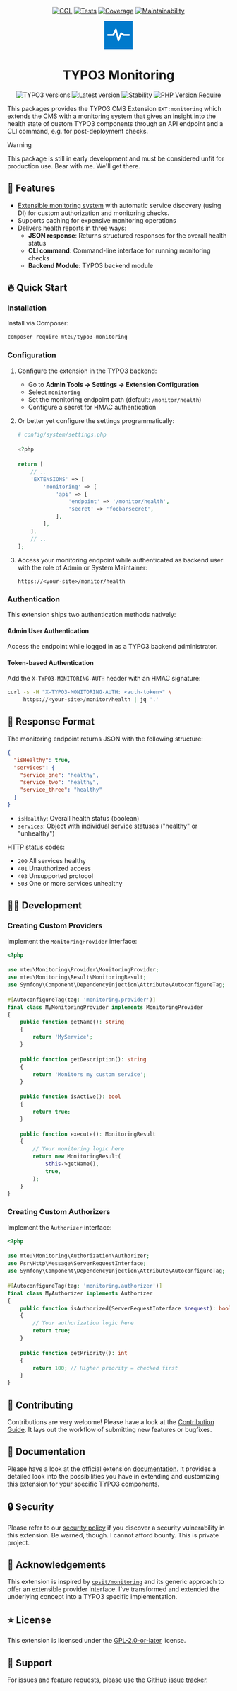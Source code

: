 <div align="center">

[![CGL](https://github.com/mteu/typo3-monitoring/actions/workflows/cgl.yaml/badge.svg)](https://github.com/mteu/typo3-monitoring/actions/workflows/cgl.yaml)
[![Tests](https://github.com/mteu/typo3-monitoring/actions/workflows/tests.yaml/badge.svg?branch=main)](https://github.com/mteu/typo3-monitoring/actions/workflows/tests.yaml)
[![Coverage](https://coveralls.io/repos/github/mteu/typo3-monitoring/badge.svg?branch=task/report-code-coverage)](https://coveralls.io/github/mteu/typo3-monitoring?branch=task/report-code-coverage)
[![Maintainability](https://qlty.sh/gh/mteu/projects/typo3-monitoring/maintainability.svg)](https://qlty.sh/gh/mteu/projects/typo3-monitoring)

<img src="Resources/Public/Icons/Extension.svg" width="64" height="64" alt="Extension Icon">

# TYPO3 Monitoring

![TYPO3 versions](https://typo3-badges.dev/badge/monitoring/typo3/shields.svg)
![Latest version](https://typo3-badges.dev/badge/monitoring/version/shields.svg)
![Stability](https://typo3-badges.dev/badge/monitoring/stability/shields.svg)
[![PHP Version Require](https://poser.pugx.org/mteu/typo3-monitoring/require/php)](https://packagist.org/packages/mteu/typo3-monitoring)

</div>

This packages provides the TYPO3 CMS Extension `EXT:monitoring` which extends the CMS with a monitoring system that
gives an insight into the health state of custom TYPO3 components through an API endpoint and a CLI command, e.g. for
post-deployment checks.

> [!WARNING]
> This package is still in early development and must be considered unfit for production use. Bear with me.
> We'll get there.

## 🚀 Features

- [Extensible monitoring system](Documentation/architecture.md) with automatic service discovery (using DI) for custom
  authorization and monitoring checks.
- Supports caching for expensive monitoring operations
- Delivers health reports in three ways:
  - **JSON response**: Returns structured responses for the overall health status
  - **CLI command**: Command-line interface for running monitoring checks
  - **Backend Module**: TYPO3 backend module


## 🔥 Quick Start

### Installation

Install via Composer:

```bash
composer require mteu/typo3-monitoring
```

### Configuration

1. Configure the extension in the TYPO3 backend:
   - Go to **Admin Tools → Settings → Extension Configuration**
   - Select `monitoring`
   - Set the monitoring endpoint path (default: `/monitor/health`)
   - Configure a secret for HMAC authentication

2. Or better yet configure the settings programmatically:
    ```php
    # config/system/settings.php

    <?php

    return [
        // ..
        'EXTENSIONS' => [
            'monitoring' => [
                'api' => [
                    'endpoint' => '/monitor/health',
                    'secret' => 'foobarsecret',
                ],
            ],
        ],
        // ..
   ];
    ```

3. Access your monitoring endpoint while authenticated as backend user with the role of Admin or System Maintainer:
   ```
   https://<your-site>/monitor/health
   ```

### Authentication

This extension ships two authentication methods natively:

#### Admin User Authentication
Access the endpoint while logged in as a TYPO3 backend administrator.

#### Token-based Authentication
Add the `X-TYPO3-MONITORING-AUTH` header with an HMAC signature:

```bash
curl -s -H "X-TYPO3-MONITORING-AUTH: <auth-token>" \
     https://<your-site>/monitor/health | jq '.'
```

## 📝 Response Format

The monitoring endpoint returns JSON with the following structure:

```json
{
  "isHealthy": true,
  "services": {
    "service_one": "healthy",
    "service_two": "healthy",
    "service_three": "healthy"
  }
}
```

- `isHealthy`: Overall health status (boolean)
- `services`: Object with individual service statuses ("healthy" or "unhealthy")

HTTP status codes:
- `200` All services healthy
- `401` Unauthorized access
- `403` Unsupported protocol
- `503` One or more services unhealthy

## 🧑‍💻 Development

### Creating Custom Providers

Implement the `MonitoringProvider` interface:

```php
<?php

use mteu\Monitoring\Provider\MonitoringProvider;
use mteu\Monitoring\Result\MonitoringResult;
use Symfony\Component\DependencyInjection\Attribute\AutoconfigureTag;

#[AutoconfigureTag(tag: 'monitoring.provider')]
final class MyMonitoringProvider implements MonitoringProvider
{
    public function getName(): string
    {
        return 'MyService';
    }

    public function getDescription(): string
    {
        return 'Monitors my custom service';
    }

    public function isActive(): bool
    {
        return true;
    }

    public function execute(): MonitoringResult
    {
        // Your monitoring logic here
        return new MonitoringResult(
            $this->getName(),
            true,
        );
    }
}
```

### Creating Custom Authorizers

Implement the `Authorizer` interface:

```php
<?php

use mteu\Monitoring\Authorization\Authorizer;
use Psr\Http\Message\ServerRequestInterface;
use Symfony\Component\DependencyInjection\Attribute\AutoconfigureTag;

#[AutoconfigureTag(tag: 'monitoring.authorizer')]
final class MyAuthorizer implements Authorizer
{
    public function isAuthorized(ServerRequestInterface $request): bool
    {
        // Your authorization logic here
        return true;
    }

    public function getPriority(): int
    {
        return 100; // Higher priority = checked first
    }
}
```

## 🤝 Contributing
Contributions are very welcome! Please have a look at the [Contribution Guide](CONTRIBUTING.md). It lays out the
workflow of submitting new features or bugfixes.

## 📙 Documentation
Please have a look at the official extension [documentation](Documentation/README.md). It provides a detailed look into
the possibilities you have in extending and customizing this extension for your specific TYPO3 components.

## 🔒 Security
Please refer to our [security policy](SECURITY.md) if you discover a security vulnerability in
this extension. Be warned, though. I cannot afford bounty. This is private project.

## 💛 Acknowledgements
This extension is inspired by [`cpsit/monitoring`](https://github.com/CPS-IT/monitoring) and its generic approach to offer an extensible provider
interface. I've transformed and extended the underlying concept into a TYPO3 specific implementation.

## ⭐ License
This extension is licensed under the [GPL-2.0-or-later](LICENSE.md) license.

## 💬 Support
For issues and feature requests, please use the [GitHub issue tracker](https://github.com/mteu/typo3-monitoring/issues).
